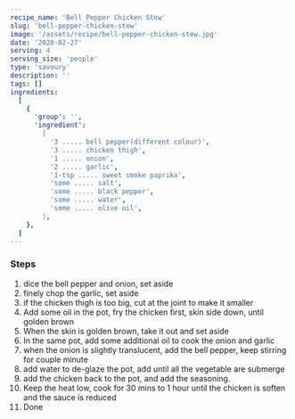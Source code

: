 ```yaml
---
recipe_name: 'Bell Pepper Chicken Stew'
slug: 'bell-pepper-chicken-stew'
image: '/assets/recipe/bell-pepper-chicken-stew.jpg'
date: '2020-02-27'
serving: 4
serving_size: 'people'
type: 'savoury'
description: ''
tags: []
ingredients:
  [
    {
      'group': '',
      'ingredient':
        [
          '3 ..... bell pepper(different colour)',
          '3 ..... chicken thigh',
          '1 ..... onion',
          '2 ..... garlic',
          '1-tsp ..... sweet smoke paprika',
          'some ..... salt',
          'some ..... black pepper',
          'some ..... water',
          'some ..... olive oil',
        ],
    },
  ]
---
```


### Steps

1. dice the bell pepper and onion, set aside
2. finely chop the garlic, set aside
3. if the chicken thigh is too big, cut at the joint to make it smaller
4. Add some oil in the pot, fry the chicken first, skin side down, until golden brown
5. When the skin is golden brown, take it out and set aside
6. In the same pot, add some additional oil to cook the onion and garlic
7. when the onion is slightly translucent, add the bell pepper, keep stirring for couple minute
8. add water to de-glaze the pot, add until all the vegetable are submerge
9. add the chicken back to the pot, and add the seasoning.
10. Keep the heat low, cook for 30 mins to 1 hour until the chicken is soften and the sauce is reduced
11. Done
